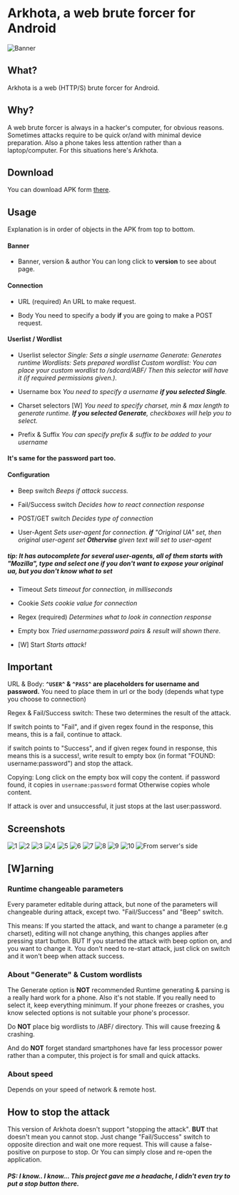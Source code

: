 # Arkhota, a web brute forcer for Android

![Banner](README-src/banner.png)

## What?
Arkhota is a web (HTTP/S) brute forcer for Android.

## Why?
A web brute forcer is always in a hacker's computer, for obvious reasons.
Sometimes attacks require to be quick or/and  with minimal device preparation.
Also a phone takes less attention rather than a laptop/computer.
For this situations here's Arkhota.

## Download
You can download APK form [there](https://github.com/ALW1EZ/Arkhota/releases).

## Usage
Explanation is in order of objects in the APK from top to bottom.
#### Banner
- Banner, version & author
You can long click to **version** to see about page.
#### Connection
- URL (required)
An URL to make request.

- Body
You need to specify a body **if** you are going to make a POST request.

#### Userlist / Wordlist
- Userlist selector
_Single: Sets a single username_
_Generate: Generates runtime_
_Wordlists: Sets prepared wordlist_
_Custom wordlist: You can place your custom wordlist to /sdcard/ABF/_
_Then this selector will have it (if required permissions given.)._

- Username box
_You need to specify a username **if you selected Single**._

- Charset selectors
[W] _You need to specify charset, min & max length to generate runtime.
**If you selected Generate**, checkboxes will help you to select._

- Prefix & Suffix
_You can specify prefix & suffix to be added to your username_

#### It's same for the password part too.


#### Configuration
- Beep switch
_Beeps if attack success._

- Fail/Success switch
_Decides how to react connection response_

- POST/GET switch
_Decides type of connection_

- User-Agent
_Sets user-agent for connection.
**if** "Original UA" set, then original user-agent set
**Othervise** given text will set to user-agent_
##### **tip: It has autocomplete for several user-agents, all of them starts with "Mozilla", type and select one if you don't want to expose your original ua, but you don't know what to set**

- Timeout
_Sets timeout for connection, in milliseconds_

- Cookie
_Sets cookie value for connection_

- Regex (required)
_Determines what to look in connection response_

- Empty box
_Tried username:password pairs & result will shown there._

- [W] Start
_Starts attack!_

## Important
URL & Body: **`^USER^` & `^PASS^` are placeholders for username and password.**
You need to place them in url or the body (depends what type you choose to connection)

Regex & Fail/Success switch: These two determines the result of the attack.

If switch points to "Fail", and if given regex found in the response, this means, this is a fail, continue to attack.

if switch points to "Success", and if given regex found in response, this means this is a success!, write result to empty box (in format "FOUND: username:password") and stop the attack.

Copying: Long click on the empty box will copy the content.
if password found, it copies in `username:password` format
Otherwise copies whole content.

If attack is over and unsuccessful, it just stops at the last user:password.

## Screenshots
![1](README-src/1.jpg)
![2](README-src/2.jpg)
![3](README-src/3.jpg)
![4](README-src/4.jpg)
![5](README-src/5.jpg)
![6](README-src/6.jpg)
![7](README-src/7.jpg)
![8](README-src/8.jpg)
![9](README-src/9.jpg)
![10](README-src/10.jpg)
![From server's side](README-src/pc-1.png)

## [W]arning

### Runtime changeable parameters
Every parameter editable during attack, but none of the parameters will changeable during attack, except two. "Fail/Success" and "Beep" switch.

This means:
If you started the attack, and want to change a parameter (e.g charset), editing will not change anything, this changes applies after pressing start button.
BUT
If you started the attack with beep option on, and you want to change it.
You don't need to re-start attack, just click on switch and it won't beep when attack success.

### About "Generate" & Custom wordlists
The Generate option is **NOT** recommended
Runtime generating & parsing is a really hard work for a phone.
Also it's not stable.
If you really need to select it, keep everything minimum.
If your phone freezes or crashes, you know selected options is not suitable your phone's processor.

Do **NOT** place big wordlists to /ABF/ directory.
This will cause freezing & crashing.

And do **NOT** forget standard smartphones have far less processor power rather than a computer, this project is for small and quick attacks.

### About speed
Depends on your speed of network & remote host.

## How to stop the attack
This version of Arkhota doesn't support "stopping the attack".
**BUT** that doesn't mean you cannot stop.
Just change "Fail/Success" switch to opposite direction and wait one more request.
This will cause a false-positive on purpose to stop.
Or
You can simply close and re-open the application.

##### _**PS: I know.. I know... This project gave me a headache, I didn't even try to put a stop button there.**_

